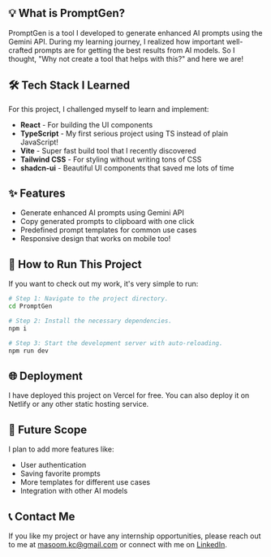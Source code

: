 ## 💡 What is PromptGen?

PromptGen is a tool I developed to generate enhanced AI prompts using the Gemini API. During my learning journey, I realized how important well-crafted prompts are for getting the best results from AI models. So I thought, "Why not create a tool that helps with this?" and here we are!

## 🛠️ Tech Stack I Learned

For this project, I challenged myself to learn and implement:

- **React** - For building the UI components
- **TypeScript** - My first serious project using TS instead of plain JavaScript!
- **Vite** - Super fast build tool that I recently discovered
- **Tailwind CSS** - For styling without writing tons of CSS
- **shadcn-ui** - Beautiful UI components that saved me lots of time

## ✨ Features

- Generate enhanced AI prompts using Gemini API
- Copy generated prompts to clipboard with one click
- Predefined prompt templates for common use cases
- Responsive design that works on mobile too!

## 🚀 How to Run This Project

If you want to check out my work, it's very simple to run:

```sh
# Step 1: Navigate to the project directory.
cd PromptGen

# Step 2: Install the necessary dependencies.
npm i

# Step 3: Start the development server with auto-reloading.
npm run dev
```

## 🌐 Deployment

I have deployed this project on Vercel for free. You can also deploy it on Netlify or any other static hosting service.

## 🔮 Future Scope

I plan to add more features like:
- User authentication
- Saving favorite prompts
- More templates for different use cases
- Integration with other AI models

## 📞 Contact Me

If you like my project or have any internship opportunities, please reach out to me at masoom.kc@gmail.com or connect with me on [LinkedIn](https://www.linkedin.com/in/masoom-choudhury/).
